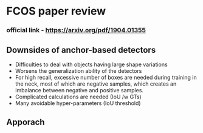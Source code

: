 # FCOS paper review
### official link - https://arxiv.org/pdf/1904.01355
## Downsides of anchor-based detectors
- Difficulties to deal with objects having large shape variations
- Worsens the generalization ability of the detectors
- For high recall, excessive number of boxes are needed during training in the neck, most of which are negative samples, which creates an imbalance between negative and positive samples.
- Complicated calculations are needed (IoU /w GTs)
- Many avoidable hyper-parameters (IoU threshold)
## Apporach
